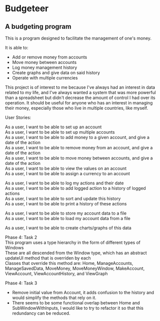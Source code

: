 # Budgeteer

## A budgeting program

This is a program designed to facilitate the management of one's money. 

It is able to:
 - Add or remove money from accounts
 - Move money between accounts
 - Log money management history
 - Create graphs and give data on said history
 - Operate with multiple currencies
 
This project is of interest to me because I've always had an interest in data related to my life,
and I've always wanted a system that was more powerful than a spreadsheet but didn't decrease the amount
of control I had over its operation. It should be useful for anyone who has an interest in managing
their money, especially those who live in multiple countries, like myself.


User Stories:

As a user, I want to be able to set up an account <br>
As a user, I want to be able to set up multiple accounts <br>
As a user, I want to be able to add money to a given account, and give a date of the action <br>
As a user, I want to be able to remove money from an account, and give a date of the action <br>
As a user, I want to be able to move money between accounts, and give a date of the action <br>
As a user, I want to be able to view the values on an account <br>
As a user, I want to be able to assign a currency to an account <br>

As a user, I want to be able to log my actions and their date <br>
As a user, I want to be able to add logged action to a history of logged actions <br>
As a user, I want to be able to sort and update this history <br>
As a user, I want to be able to print a history of these actions <br>

As a user, I want to be able to store my account data to a file<br>
As a user, I want to be able to load my account data from a file<br>

As a user, I want to be able to create charts/graphs of this data <br>


Phase 4: Task 2<br>
This program uses a type hierarchy in the form of different types of Windows <br>
These are all descended from the Window type, which has an abstract updateUI method that is overriden by each <br>
Classes that override this method are: Home, ManageAccounts, ManageSavedData, MoveMoney, MoveMoneyWindow, MakeAccount, ViewAccount, ViewAccountHistory, and ViewGraph <br>


Phase 4: Task 3<br>
 - Remove initial value from Account, it adds confusion to the history and would simplify the methods that rely on it. <br>
 - There seems to be some functional overlap between Home and SubWindowWithInputs, I would like to try to refactor it so that this redundancy can be reduced. <br>